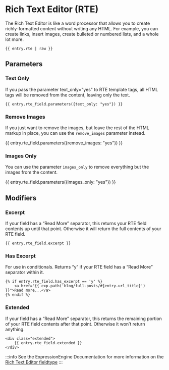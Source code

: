 # Rich Text Editor (RTE)

The Rich Text Editor is like a word processor that allows you to create richly-formatted content without writing any HTML. For example, you can create links, insert images, create bulleted or numbered lists, and a whole lot more.

```twig
{{ entry.rte | raw }}
```

## Parameters

### Text Only

If you pass the parameter text_only="yes" to RTE template tags, all HTML tags will be removed from the content, leaving only the text.

```twig
{{ entry.rte_field.parameters({text_only: "yes"}) }}
```

### Remove Images

If you just want to remove the images, but leave the rest of the HTML markup in place, you can use the `remove_images` parameter instead.

{{ entry.rte_field.parameters({remove_images: "yes"}) }}

### Images Only

You can use the parameter `images_only` to remove everything but the images from the content.

{{ entry.rte_field.parameters({images_only: "yes"}) }}


## Modifiers

### Excerpt

If your field has a “Read More” separator, this returns your RTE field contents up until that point. Otherwise it will return the full contents of your RTE field.

```twig
{{ entry.rte_field.excerpt }}
```

### Has Excerpt

For use in conditionals. Returns “y” if your RTE field has a “Read More” separator within it.

```twig
{% if entry.rte_field.has_excerpt == 'y' %}
    <a href="{{ exp.path('blog/full-posts/#{entry.url_title}') }}">Read more...</a>
{% endif %}
```

### Extended

If your field has a “Read More” separator, this returns the remaining portion of your RTE field contents after that point. Otherwise it won’t return anything.

```twig
<div class="extended">
    {{ entry.rte_field.extended }}
</div>
```

:::info
See the ExpressionEngine Documentation for more information on the [Rich Text Editor fieldtype](https://docs.expressionengine.com/latest/fieldtypes/rte.html)
:::